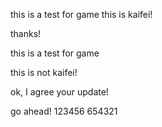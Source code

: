 

this is a test for game
this is kaifei!

thanks!

this is a test for game

this is  not kaifei!

ok, I agree your update!

go ahead!
123456
654321
